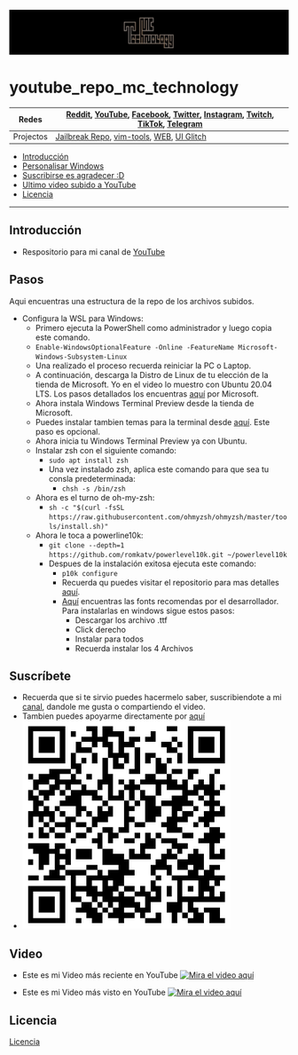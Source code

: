 [![MC Technology](../doc/mctechnology_extendido.GIF)](https://www.youtube.com/channel/UC_mYh5PYPHBJ5YYUj8AIkcw)
# youtube_repo_mc_technology

Redes | [Reddit](https://www.reddit.com/user/mctechnology17), [YouTube](https://www.youtube.com/channel/UC_mYh5PYPHBJ5YYUj8AIkcw?view_as=subscriber), [Facebook](https://m.facebook.com/mctechnology17/), [Twitter](https://twitter.com/mctechnology17), [Instagram](https://www.instagram.com/mctechnology17/), [Twitch](https://www.twitch.tv/mctechnology17), [TikTok](https://www.tiktok.com/@mctechnology17), [Telegram](https://t.me/mctechnology)
------|-----
Projectos | [Jailbreak Repo](https://mctechnology17.github.io), [vim-tools](https://github.com/mctechnology17/vim-tools), [WEB](https://mctechnology17.com), [UI Glitch](https://repo.packix.com/package/com.mctechnology.uiglitch/)

- [Introducción](#Introducción)
- [Personalisar Windows](#Pasos)
- [Suscribirse es agradecer :D](#Suscríbete)
- [Ultimo video subido a YouTube](#Video)
- [Licencia](#Licencia)

----

## Introducción
- Respositorio para mi canal de [YouTube](https://www.youtube.com/channel/UC_mYh5PYPHBJ5YYUj8AIkcw?view_as=subscriber)

## Pasos
Aqui encuentras una estructura de la repo de los archivos subidos.
- Configura la WSL para Windows:
	- Primero ejecuta la PowerShell como administrador y luego copia este comando.
	- `Enable-WindowsOptionalFeature -Online -FeatureName Microsoft-Windows-Subsystem-Linux`
	- Una realizado el proceso recuerda reiniciar la PC o Laptop.
	- A continuación, descarga la Distro de Linux de tu elección de la tienda de Microsoft. Yo en el video lo muestro con Ubuntu 20.04 LTS. Los pasos detallados los encuentras [aquí](https://docs.microsoft.com/en-us/windows/wsl/install-win10) por Microsoft.
	- Ahora instala Windows Terminal Preview desde la tienda de Microsoft.
	- Puedes instalar tambien temas para la terminal desde [aquí](https://windowsterminalthemes.dev/). Este paso es opcional.
	- Ahora inicia tu Windows Terminal Preview ya con Ubuntu.
	- Instalar zsh con el siguiente comando:
		- `sudo apt install zsh`
		- Una vez instalado zsh, aplica este comando para que sea tu consla predeterminada:
			- `chsh -s /bin/zsh`
	- Ahora es el turno de oh-my-zsh:
		- `sh -c "$(curl -fsSL https://raw.githubusercontent.com/ohmyzsh/ohmyzsh/master/tools/install.sh)"`
	- Ahora le toca a powerline10k:
		- `git clone --depth=1 https://github.com/romkatv/powerlevel10k.git ~/powerlevel10k`
		- Despues de la instalación exitosa ejecuta este comando:
			- `p10k configure`
			- Recuerda qu puedes visitar el repositorio para mas detalles [aquí](https://github.com/romkatv/powerlevel10k#oh-my-zsh).
			- [Aquí](https://github.com/romkatv/powerlevel10k#meslo-nerd-font-patched-for-powerlevel10k) encuentras las fonts recomendas por el desarrollador. Para instalarlas en windows sigue estos pasos:
				- Descargar los archivo .ttf
				- Click derecho
				- Instalar para todos
				- Recuerda instalar los 4 Archivos
## Suscríbete
- Recuerda que si te sirvio puedes hacermelo saber, suscribiendote a mi [canal](https://www.youtube.com/watch?v=gKkFuM8Ky1I&t=88s), dandole me gusta o compartiendo el video.
- Tambien puedes apoyarme directamente por [aquí](https://www.paypal.me/mctechnology17)
- [![MC Technology](../doc/paypal_qr.png)](https://www.paypal.me/mctechnology17)


## Video
- Este es mi Video más reciente en YouTube
[![Mira el video aquí](https://i.ytimg.com/vi/gKkFuM8Ky1I/maxresdefault.jpg)](https://www.youtube.com/watch?v=gKkFuM8Ky1I&t=88s)

- Este es mi Video más visto en YouTube
[![Mira el video aquí](https://i.ytimg.com/vi/KQ7OgQYRgZc/maxresdefault.jpg)](https://www.youtube.com/watch?v=KQ7OgQYRgZc)

## Licencia
[Licencia](./LICENSE)
